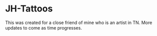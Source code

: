 # JH-Tattoos
This was created for a close friend of mine who is an artist in TN. More updates to come as time progresses.
